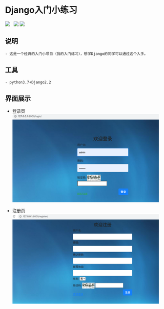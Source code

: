 
# Django入门小练习

![](https://img.shields.io/badge/build-release-brightgreen.svg)  
![](https://img.shields.io/badge/python-3.7-brightgreen.svg)
![](https://img.shields.io/badge/Django-2.2-brightgreen.svg)

## 说明
    - 这是一个经典的入门小项目（我的入门练习），想学Django的同学可以通过这个入手。
## 工具
    - python3.7+Django2.2
    
## 界面展示
- 登录页
![image](https://github.com/wellfulren/login/blob/master/login.png)
    
- 注册页
![image](https://github.com/wellfulren/login/blob/master/register.png)
